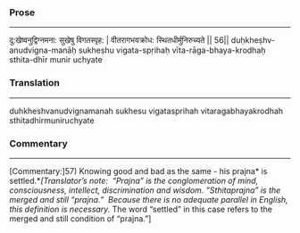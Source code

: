 ### Prose 
 --- 
दु:खेष्वनुद्विग्नमना: सुखेषु विगतस्पृह: |
वीतरागभयक्रोध: स्थितधीर्मुनिरुच्यते || 56||
duḥkheṣhv-anudvigna-manāḥ sukheṣhu vigata-spṛihaḥ
vīta-rāga-bhaya-krodhaḥ sthita-dhīr munir uchyate

### Translation 
 --- 
duhkheshvanudvignamanah sukhesu vigatasprihah vitaragabhayakrodhah sthitadhirmuniruchyate

### Commentary 
 --- 
[Commentary:]57) Knowing good and bad as the same - his prajna* is settled.**[*Translator’s note:  “Prajna” is the conglomeration of mind, consciousness, intellect, discrimination and wisdom. ”Sthitaprajna” is the merged and still “prajna.”  Because there is no adequate parallel in English, this definition is necessary.** The word “settled” in this case refers to the merged and still condition of “prajna.”]